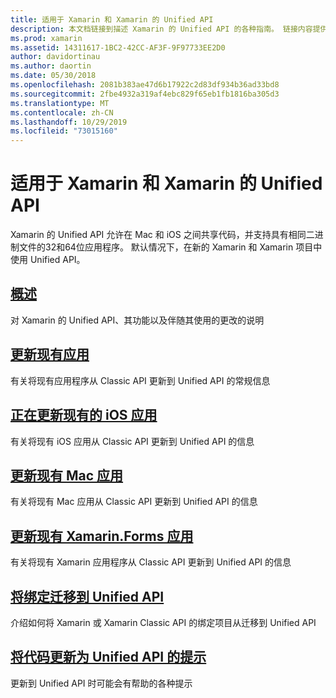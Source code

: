 ```yaml
---
title: 适用于 Xamarin 和 Xamarin 的 Unified API
description: 本文档链接到描述 Xamarin 的 Unified API 的各种指南。 链接内容提供 Unified API 的概述，并讨论如何迁移现有项目。
ms.prod: xamarin
ms.assetid: 14311617-1BC2-42CC-AF3F-9F97733EE2D0
author: davidortinau
ms.author: daortin
ms.date: 05/30/2018
ms.openlocfilehash: 2081b383ae47d6b17922c2d83df934b36ad33bd8
ms.sourcegitcommit: 2fbe4932a319af4ebc829f65eb1fb1816ba305d3
ms.translationtype: MT
ms.contentlocale: zh-CN
ms.lasthandoff: 10/29/2019
ms.locfileid: "73015160"
---
```

# <a name="unified-api-for-xamarinios-and-xamarinmac"></a>适用于 Xamarin 和 Xamarin 的 Unified API

Xamarin 的 Unified API 允许在 Mac 和 iOS 之间共享代码，并支持具有相同二进制文件的32和64位应用程序。 默认情况下，在新的 Xamarin 和 Xamarin 项目中使用 Unified API。

## <a name="overviewoverviewmd"></a>[概述](overview.md)

对 Xamarin 的 Unified API、其功能以及伴随其使用的更改的说明

## <a name="update-existing-appsupdating-appsmd"></a>[更新现有应用](updating-apps.md)

有关将现有应用程序从 Classic API 更新到 Unified API 的常规信息

## <a name="updating-existing-ios-appsupdating-ios-appsmd"></a>[正在更新现有的 iOS 应用](updating-ios-apps.md)

有关将现有 iOS 应用从 Classic API 更新到 Unified API 的信息

## <a name="updating-existing-mac-appsupdating-mac-appsmd"></a>[更新现有 Mac 应用](updating-mac-apps.md)

有关将现有 Mac 应用从 Classic API 更新到 Unified API 的信息

## <a name="update-existing-xamarinforms-appsupdating-xamarin-forms-appsmd"></a>[更新现有 Xamarin.Forms 应用](updating-xamarin-forms-apps.md)

有关将现有 Xamarin 应用程序从 Classic API 更新到 Unified API 的信息

## <a name="migrating-a-binding-to-the-unified-apiupdate-bindingmd"></a>[将绑定迁移到 Unified API](update-binding.md)

介绍如何将 Xamarin 或 Xamarin Classic API 的绑定项目从迁移到 Unified API

## <a name="tips-for-updating-code-to-the-unified-apiupdating-tipsmd"></a>[将代码更新为 Unified API 的提示](updating-tips.md)

更新到 Unified API 时可能会有帮助的各种提示
